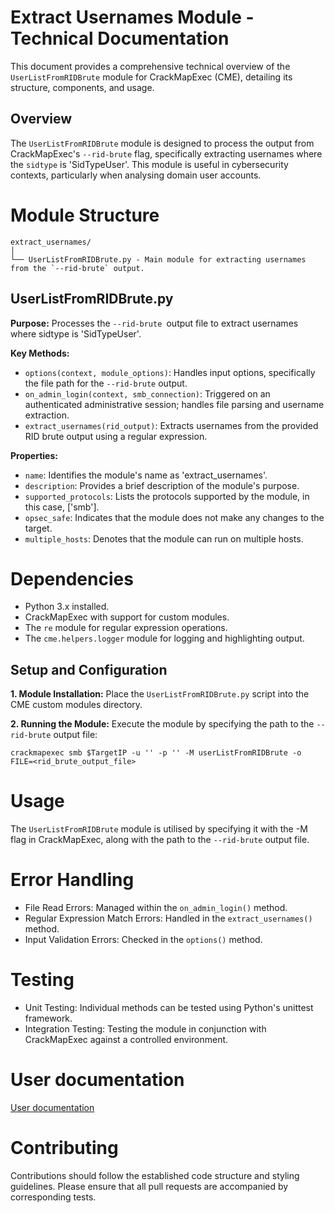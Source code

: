 # Extract Usernames Module - Technical Documentation

This document provides a comprehensive technical overview of the `UserListFromRIDBrute` module for CrackMapExec (CME), detailing its structure, components, and usage.

## Overview
The `UserListFromRIDBrute` module is designed to process the output from CrackMapExec's `--rid-brute` flag, specifically extracting usernames where the `sidtype` is 'SidTypeUser'. This module is useful in cybersecurity contexts, particularly when analysing domain user accounts.

# Module Structure

```plaintext
extract_usernames/
│
└── UserListFromRIDBrute.py - Main module for extracting usernames from the `--rid-brute` output.
```

## UserListFromRIDBrute.py

**Purpose:** Processes the `--rid-brute `output file to extract usernames where sidtype is 'SidTypeUser'.

**Key Methods:**

- `options(context, module_options)`: Handles input options, specifically the file path for the `--rid-brute` output.
- `on_admin_login(context, smb_connection)`: Triggered on an authenticated administrative session; handles file parsing and username extraction.
- `extract_usernames(rid_output)`: Extracts usernames from the provided RID brute output using a regular expression.

**Properties:**

- `name`: Identifies the module's name as 'extract_usernames'.
- `description`: Provides a brief description of the module's purpose.
- `supported_protocols`: Lists the protocols supported by the module, in this case, ['smb'].
- `opsec_safe`: Indicates that the module does not make any changes to the target.
- `multiple_hosts`: Denotes that the module can run on multiple hosts.

# Dependencies
- Python 3.x installed.
- CrackMapExec with support for custom modules.
- The `re` module for regular expression operations.
- The `cme.helpers.logger` module for logging and highlighting output.

## Setup and Configuration

**1. Module Installation:**
Place the `UserListFromRIDBrute.py` script into the CME custom modules directory.

**2. Running the Module:**
Execute the module by specifying the path to the `--rid-brute` output file:

```crackmapexec smb $TargetIP -u '' -p '' -M userListFromRIDBrute -o FILE=<rid_brute_output_file>```

# Usage
The `UserListFromRIDBrute` module is utilised by specifying it with the -M flag in CrackMapExec, along with the path to the `--rid-brute` output file.

# Error Handling
- File Read Errors: Managed within the `on_admin_login()` method.
- Regular Expression Match Errors: Handled in the `extract_usernames()` method.
- Input Validation Errors: Checked in the `options()` method.

# Testing
- Unit Testing: Individual methods can be tested using Python's unittest framework.
- Integration Testing: Testing the module in conjunction with CrackMapExec against a controlled environment.

# User documentation
[User documentation](Create-UserList-From-ridBrute-README.md)

# Contributing
Contributions should follow the established code structure and styling guidelines. Please ensure that all pull requests are accompanied by corresponding tests.